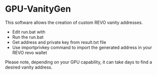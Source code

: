 # GPU-VanityGen
This software allows the creation of custom REVO vanity addresses.
- Edit run.bat with
- Run the run.bat
- Get address and private key from result.txt file
- Use importprivkey <key> command to import the generated address in your REVO revo wallet

Please note, depending on your GPU capability, it can take days to find a desired vanity address. 

